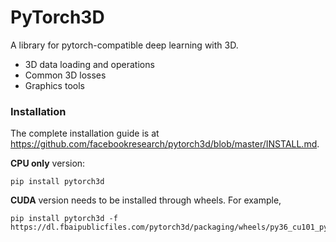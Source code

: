 # PyTorch3D

A library for pytorch-compatible deep learning with 3D.

- 3D data loading and operations
- Common 3D losses
- Graphics tools

### Installation

The complete installation guide is at https://github.com/facebookresearch/pytorch3d/blob/master/INSTALL.md.

__CPU only__ version:
```
pip install pytorch3d
```

__CUDA__ version needs to be installed through wheels. For example,
```
pip install pytorch3d -f https://dl.fbaipublicfiles.com/pytorch3d/packaging/wheels/py36_cu101_pyt170/download.html
```
